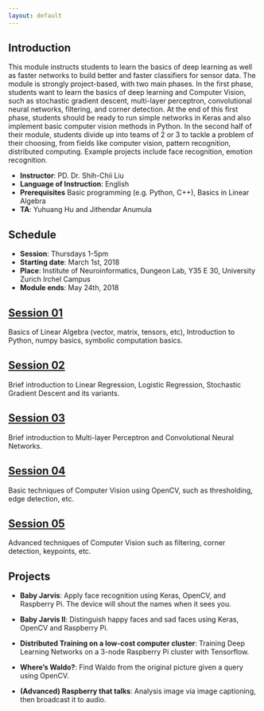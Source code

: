 ```yaml
---
layout: default
---
```


## Introduction
This module instructs students to learn the basics of deep learning as well as faster networks to build better and faster classifiers for sensor data. The module is strongly project-based, with two main phases. In the first phase, students want to learn the basics of deep learning and Computer Vision, such as stochastic gradient descent, multi-layer perceptron, convolutional neural networks, filtering, and corner detection. At the end of this first phase, students should be ready to run simple networks in Keras and also implement basic computer vision methods in Python. In the second half of their module, students divide up into teams of 2 or 3 to tackle a problem of their choosing, from fields like computer vision, pattern recognition, distributed computing. Example projects include face recognition, emotion recognition.

+ __Instructor__: PD. Dr. Shih-Chii Liu
+ __Language of Instruction__: English
+ __Prerequisites__ Basic programming (e.g. Python, C++), Basics in Linear Algebra
+ __TA__: Yuhuang Hu and Jithendar Anumula

## Schedule

+ __Session__: Thursdays 1-5pm
+ __Starting date__: March 1st, 2018
+ __Place__: Institute of Neuroinformatics, Dungeon Lab, Y35 E 30, University Zurich Irchel Campus
+ __Module ends__: May 24th, 2018

## [Session 01](./session_01.md)
Basics of Linear Algebra (vector, matrix, tensors, etc), Introduction to Python, numpy basics, symbolic computation basics.

## [Session 02](./session_02.md)
Brief introduction to Linear Regression, Logistic Regression, Stochastic Gradient Descent and its variants.

## [Session 03](./session_03.md)
Brief introduction to Multi-layer Perceptron and Convolutional Neural Networks.

## [Session 04](./session_04.md)
Basic techniques of Computer Vision using OpenCV, such as thresholding, edge detection, etc.

## [Session 05](./session_05.md)
Advanced techniques of Computer Vision such as filtering, corner detection, keypoints, etc.

## Projects

+ __Baby Jarvis__: Apply face recognition using Keras, OpenCV, and Raspberry Pi. The device will shout the names when it sees you.

+ __Baby Jarvis II__: Distinguish happy faces and sad faces using Keras, OpenCV and Raspberry Pi.

+ __Distributed Training on a low-cost computer cluster__: Training Deep Learning Networks on a 3-node Raspberry Pi cluster with Tensorflow.

+ __Where’s Waldo?__: Find Waldo from the original picture given a query using OpenCV.

+ __(Advanced) Raspberry that talks__: Analysis image via image captioning, then broadcast it to audio.
